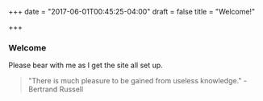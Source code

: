 +++
date = "2017-06-01T00:45:25-04:00"
draft = false
title = "Welcome!"

+++

### Welcome

Please bear with me as I get the site all set up.

> "There is much pleasure to be gained from useless knowledge." - Bertrand Russell
